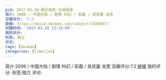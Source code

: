 ```yaml
---
pid: 2017-01-28-看过电影-北海怪兽
简介: 2006 / 中国大陆 / 剧情 科幻 / 彭磊 / 吴庆晨 龙宽
豆瓣评分: '7.2'
链接: https://movie.douban.com/subject/1830457/
创建时间: '2017-01-28 13:18:09'
我的评分:
标签: 独立
评论:
tags: [douban]
categories: [timeline]
---
```

简介:2006 / 中国大陆 / 剧情 科幻 / 彭磊 / 吴庆晨 龙宽
豆瓣评分:7.2
[链接](https://movie.douban.com/subject/1830457/)
我的评分:
标签:独立
评论:
